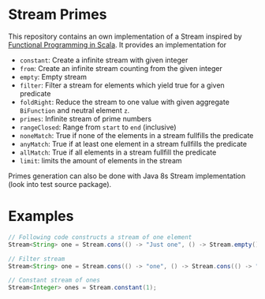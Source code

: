 # Stream Primes

This repository contains an own implementation of a Stream inspired by [Functional Programming in Scala](https://www.manning.com/books/functional-programming-in-scala).
It provides an implementation for
- `constant`: Create a infinite stream with given integer
- `from`: Create an infinite stream counting from the given integer
- `empty`: Empty stream
- `filter`: Filter a stream for elements which yield true for a given predicate
- `foldRight`: Reduce the stream to one value with given aggregate `BiFunction` and neutral element `z`.
- `primes`: Infinite stream of prime numbers
- `rangeClosed`: Range from `start` to `end` (inclusive)
- `noneMatch`: True if none of the elements in a stream fullfills the predicate
- `anyMatch`: True if at least one element in a stream fullfills the predicate
- `allMatch`: True if all elements in a stream fullfill the predicate
- `limit`: limits the amount of elements in the stream 

Primes generation can also be done with Java 8s Stream implementation (look into test source package).

# Examples
```Java
// Following code constructs a stream of one element
Stream<String> one = Stream.cons(() -> "Just one", () -> Stream.empty());

// Filter stream
Stream<String> one = Stream.cons(() -> "one", () -> Stream.cons(() -> "second", () -> Stream.empty())).filter("one"::equals); // Stream with one element

// Constant stream of ones
Stream<Integer> ones = Stream.constant(1);
```

